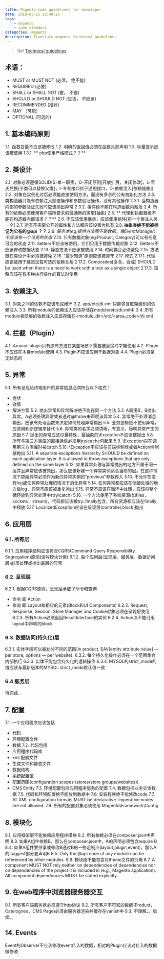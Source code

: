 ```yaml
---
title: Magento code guidelines for developer
date: 2018-03-15 21:48:25
tags: 
	- magento
	- code standard
categories: magento
description: Translate magento technical guidelines
---
```

> Ref [Technical guidelines](http://devdocs.magento.com/guides/v2.2/coding-standards/technical-guidelines.html)

## 术语：
- MUST or MUST NOT (必须， 绝不能)
- REQUIRED (必要)
- SHALL or SHALL NOT (要， 不要)
- SHOULD or SHOULD NOT (应该， 不应该)
- RECOMMENDED (推荐)
- MAY （可能）
- OPTIONAL (可选的)

## 1. 基本编码原则
1.1. 函数变量不应该被修改
1.2. 明确的返回值必须在函数头部声明
1.3. 标量提示应该被使用
1.3.1. ** php使用严格模式？？**

## 2. 类设计
2.1. 对象必须遵循SOLID(S-单一职责，O-开闭原则[开放扩展，关闭修改]，L-里氏兑换[子类可以替换父类]，I-专有接口优于通用接口，D-依赖注入[依赖抽象])
2.2. 对象在实例化过后必须能直接使用方法，而没有多余的公有初始化方法
2.3. 类构造器只能有依赖注入赋值操作和参数验证操作，没有其他操作
2.3.1. 当构造器内部的参数验证失败时应该抛出异常
2.3.2. 事件绝不能在构造函数内触发
2.4. 所有的依赖必须使用客户端所要求的最通用的类型[抽象]
2.5. ** 代理和拦截器绝不能在构造器内部请求？？**
2.6. 不应该使用继承，应该使用组件[将一个类注入另一个]
2.7. 所有不需要公开的属性和方法都应该设置为私有
2.8. **抽象类绝不能被标记为公有的@api ？？**
2.9. *服务类(eg:提供方法而不是数据，像EventManager)不应该有一个可变的状态*
2.10. 只有数据对象(eg:Product, Category)可以有任意可变的状态
2.11. Setters不应该被使用，它们只用于数据传输对象
2.12. Getters不应该修改数据状态
2.13. 静态方法不应该被使用
2.14. 时间耦合必须避免
2.15. 方法链在类设计中必须被避免
2.16. ”最少知道“原则应该被遵守
2.17. 模式
2.17.1. 代理应该被用于延迟加载可选的依赖关系
2.17.2. Composites[复合，合成] SHOULD be used when there is a need to work with a tree as a single object
2.17.3. 策略应该在有多种执行操作的算法时使用

## 3. 依赖注入
3.1. 对象之间的依赖不应该形成闭环
3.2. app/etc/di.xml 只能包含框架级别的依赖注入
3.3. 所有module的依赖注入应该存储在module/etc/di.xml中
3.4. 所有module表现层的依赖注入应该存储在<module_dir>/etc/<area_code>/di.xml

## 4. 拦截（Plugin）
4.1. Around-plugin只有原有方法在某些场景下需要被替换时才能使用
4.2. Plugin不应该在本身module使用
4.3. Plugin不应该应用于数据对象
4.4. Plugin必须是无状态的

## 5. 异常
5.1. 所有呈现给终端用户的异常信息必须符合以下格式：
- 症状
- 详情
- 解决方案
5.2. 抛出异常和异常解决绝不能在同一个方法
5.3. A调用B，B抛出异常，A必须处理异常或者通过@throw来声明该异常
5.4. 异常绝不处理消息输出，应该有处理函数来决定如何处理异常输出
5.5. 业务逻辑绝不使用异常，应该用判断逻辑来替代
5.6. 异常类的名字必须清晰，有意义，标明异常产生的原因
5.7. 抛出的异常应该尽量特殊，最抽象的\Exception不应该被抛出
5.8. 所有与第三方类库的直接通信必须用try/cache包起来
5.9. \Exception只在调用第三方类库时被catch
5.10. \Exception不应该在前端控制器或者Action控制器抛出
5.11. A separate exceptions hierarchy SHOULD be defined on each application layer. It is allowed to throw exceptions that are only defined on the same layer
5.12. 如果异常处理与异常抛出的地方不属于同一层并且异常应该被抛出，那么应该新建一个异常实例适合当前的层。在这种情况下原始异常必须作为新的异常实例的“previous”参数传入
5.13. 不允许在没有log或任何异常处理的情况下消化异常
5.14. 任何异常都应该在他被处理的地方做log，异常不应该被重复抛出
5.15. 异常不应该在循环中处理，应该将整个循环放到异常处理中(try/catch)
5.16. 一个方法使用了系统资源(如files，sockets，stream)，代码都应该被try..finally包含，所有资源都应该在finally中释放
5.17. LocalizedException应该在呈现层(controller,block)抛出

## 6. 应用层
### 6.1. 所有层
6.1.1. 应用程序结构应该符合CQRS(Command Query Responsibility Segregation)原则(读写模块分离)
6.1.2. 每个应用层(呈现层，服务层，数据访问层)必须处理或抛出底层的异常
### 6.2. 呈现层
6.2.1. 根据CQRS原则，呈现层承载了命令和查询
- 命令 即 Action
- 查询 即 Layout和相应的元素(Block和UI Components)
6.2.2. Request, Response, Session, Store Manager and Cookie对象必须在呈现层使用
6.2.3. 所有Action必须返回ResultInterface的实例
6.2.4. Action决不能引用layout中声明的block
### 6.3. 数据访问(持久化)层
6.3.1. 实体字段可以被划分不同的范围(in product, EAV[entity attribute value] — per store, options — per website).
6.3.2. 每个持久化操作必须在一个范围集合内部执行
6.3.3. 实体不能包含持久化的逻辑操作
6.3.4. MYSQL的strict_mode的值应该与最新版本的MYSQL strict_mode默认值一致
### 6.4 服务层
待完成...

## 7. 配置
7.1. 一个应用程序应该包括
- 代码
- 环境配置文件
- 数据
7.2. 代码包括
- 应用程序代码库
- xml 配置文件
- 生成文件和静态文件
- 数据结构
- 系统配置值
- 配置范围(configuration scopes (stores/store groups/websites))
- CMS Entity
7.3. 环境配置包括应用程序服务的配置
7.4. 数据包括业务实体数据
7.5. 代码和环境配置绝不能放到数据中
7.6. 安装程序绝不能修改code
7.7. All XML configuration formats MUST be declarative. Imperative nodes are not allowed.
7.8. 所有的配置对象必须使用 Magento\Framework\Config

## 8. 模块化
8.1. 应用框架层不能依赖应用程序模块
8.2. 所有依赖必须在composer.json中声明
8.3. 如果A组件依赖B，那么在composer.json中，A的声明必须包含require B
8.4. 如果A组件要继承或修改B通过B的一些定制点(layout,plugin,event)，那么A的suggest部分要声明B
8.5. Only the @api code of any module can be referenced by other modules.
8.6. 模块绝不能包含对theme文件的引用
8.7. A component MUST NOT rely neither on dependencies of dependencies nor on dependencies of the project it is included in (e.g., Magento application). All component dependencies MUST be stated explicitly.

## 9. 在web程序中浏览器服务器交互
9.1. 所有客户端服务器必须遵守http协议
9.2. 所有客户不可知的数据(Product，Catelogries，CMS Page)必须由服务器渲染并缓存在vanish中
9.3. 不理解。。后续。。

## 14. Events
Event的Observer不应该修改event传入的数据，相对的Plugin应该对传入的数据做修改
